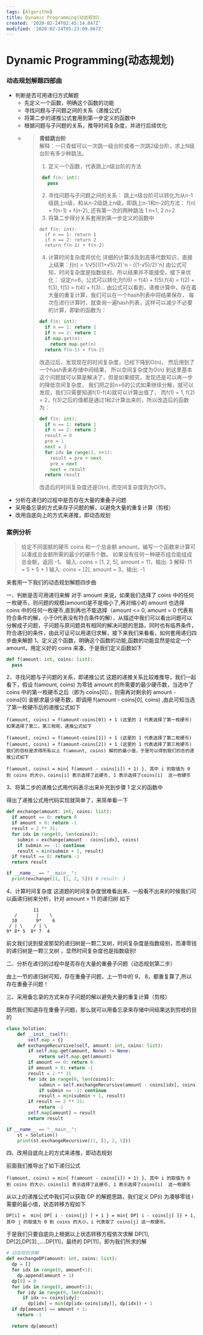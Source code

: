 ```yaml
---
tags: [Algorithm]
title: Dynamic Programming(动态规划)
created: '2020-02-24T02:45:14.847Z'
modified: '2020-02-24T05:23:09.667Z'
---
```


# Dynamic Programming(动态规划)

### 动态规划解题四部曲
- 判断是否可用递归方式解题
  - 先定义一个函数，明确这个函数的功能
  - 寻找问题与子问题之间的关系（递推公式）
  - 将第二步的递推公式套用到第一步定义的函数中
  - 根据问题与子问题的关系，推导时间复杂度，并进行后续优化
  - > **青蛙跳台阶**  
    > 解释：一只青蛙可以一次跳一级台阶或者一次跳2级台阶，求上N级台阶有多少种跳法。
    > 1. 定义一个函数，代表跳上n级台阶的方法
    > ```Python
    >  def f(n: int):
    >    pass
    >  ```
    > 2. 寻找问题与子问题之间的关系：
    > 跳上n级台阶可以转化为从n-1级跳上n级，和从n-2级跳上n级，即跳上n-1和n-2的方法：
    > f(n) = f(n-1) + f(n-2), 还有第一次的两种跳法 1 n=1, 2 n=2
    > 3. 将第二步得分关系套用到第一步定义的函数中
    > ```
    > def f(n: int):
    >   if n == 1: return 1
    >   if n == 2: return 2
    >   return f(n-1) + f(n-2)    
    > ```
    > 4. 计算时间复杂度并优化
    > 详细的计算涉及到高等代数知识，直接上结果：ƒ(n) = 1/√5[((1+√5)/2)ˆn - ((1-√5)/2)ˆn]
    > 由公式可知，时间复杂度是指数级别，所以结果并不能接受，接下来优化：
    > 设定n=6，公式可以转化为f(6) = f(4) + f(5),f(4) = f(2) + f(3), f(5) = f(4) + f(3)...
    > 由公式可以看到，递推计算中，存在着大量的重复计算，我们可以在一个hash列表中将结果保存，
    > 每次在进行计算时，就查询一遍hash列表，这样可以减少不必要的计算，即新的函数为：
    > ```Python
    > def f(n: int):
    >   if n == 1: return 1
    >   if n == 2: return 2
    >   if map.get(n):
    >     return map.get(n)
    >   return f(n-1) + f(n-2) 
    > ```
    > 改造过后，发现现在的时间复杂度，已经下降到O(n)， 然后用到了一个hash表来存储中间结果，
    > 所以空间复杂度为O(n)
    > 到这里基本这个问题就可以算是解决了，但是如果细究，发现还是可以再一步的降低空间复杂度，
    > 我们把之前n=6的公式如果继续分解，就可以发现，我们只需要知道f(1)-f(4)就可以计算出值了，
    > 而f(1) = 1, f(2) = 2，f(3)之后的值都是通过1和2计算出来的，所以改造后的函数为：
    > ```Python
    > def f(n: int):
    >   if n == 1: return 1
    >   if n == 2: return 2
    >   result = 0
    >   pre = 1
    >   next = 2
    >   for idx in range(3, n+1):
    >     result = pre + next
    >     pre = next
    >     next = result
    >   return result 
    > ```
    > 改造后的时间复杂度还是O(n), 而空间复杂度则为O(1)。
- 分析在递归的过程中是否存在大量的重叠子问题
- 采用备忘录的方式来存子问题的解，以避免大量的重复计算（剪枝）
- 改用自底向上的方式来递推，即动态规划

### 案例分析
> 给定不同面额的硬币 coins 和一个总金额 amount。编写一个函数来计算可以凑成总金额所需的最少的硬币个数。
如果没有任何一种硬币组合能组成总金额，返回 -1。
输入: coins = [1, 2, 5], amount = 11，输出: 3  解释: 11 = 5 + 5 + 1 
输入: coins = [2], amount = 3，输出: -1

来套用一下我们的动态规划解题四步曲

一、判断是否可用递归来解
对于 amount 来说，如果我们选择了 coins 中的任何一枚硬币，则问题的规模(amount)是不是缩小了,再对缩小的 amount 也选择 coins 中的任何一枚硬币,直到再也不能选择（amount <= 0, amount = 0 代表有符合条件的解，小于0代表没有符合条件的解），从描述中我们可以看出问题可以分解成子问题，子问题与原问题具有相同的解决问题的思路，同时也有临界条件，符合递归的条件，由此可证可以用递归求解，接下来我们来看看，如何套用递归四步曲来解题
1、定义这个函数，明确这个函数的功能,函数的功能显然是给定一个 amount，用定义好的 coins 来凑，于是我们定义函数如下
```Python
def f(amount: int, coins: list):
  pass
```
2、寻找问题与子问题的关系，即递推公式 这题的递推关系比较难推导，我们一起看下，假设 f(amount, coins) 为零钱 amount 的所需要的最少硬币数，当选中了coins 中的第一枚硬币之后（即为 coins[0]），则需再对剩余的 amount - coins[0] 金额求最少硬币数，即调用 f(amount - coins[0], coins)  ,由此可知当选了第一枚硬币后的递推公式如下
```Shell
f(amount, coins) = f(amount-coins[0]) + 1 (这里的 1 代表选择了第一枚硬币)
如果选择了第二，第三枚呢，递推公式如下

f(amount, coins) = f(amount-coins[1]) + 1 (这里的 1 代表选择了第二枚硬币)
f(amount, coins) = f(amount-coins[2]) + 1 (这里的 1 代表选择了第三枚硬币)
我们的目标是求得所有以上 f(amount, coins) 解的的最小值，于是可以得到我们的总的递推公式如下

f(amount, coins) = min{ f(amount - coins[i]) + 1) }, 其中 i 的取值为 0 到 coins 的大小，coins[i] 表示选择了此硬币, 1 表示选择了coins[i]  这一枚硬币
```
3、将第二步的递推公式用代码表示出来补充到步骤 1 定义的函数中

得出了递推公式用代码实现就简单了，来简单看一下

```Python
def exchange(amount: int, coins: list):
  if amount == 0: return 0
  if amount < 0: return -1
  result = 2 ** 31;
  for idx in range(0, len(coins)):
    submin = exchange(amount - coins[idx], coins)
    if submin == -1: continue
    result = min(submin + 1, result)
  if result == 0: return -1
  return result

if __name__ == "__main__":
  print(exchange(11, [1, 2, 5])) # result: 3
```

4、计算时间复杂度 这道题的时间复杂度很难看出来，一般看不出来的时候我们可以画递归树来分析，针对 amount = 11 的递归树 如下
```Shell
          11
   /       |    \
  10       9*    6
 / | \    / | \    
9* 8* 5  8* 7  4  
```
前文我们说到斐波那契的递归树是一颗二叉树，时间复杂度是指数级别，而凑零钱的递归树是一颗三叉树 ，显然时间复杂度也是指数级别!

二、分析在递归的过程中是否存在大量的重叠子问题（动态规划第二步）

由上一节的递归树可知，存在重叠子问题，上一节中的 9， 8，都重复算了,所以存在重叠子问题！

三、采用备忘录的方式来存子问题的解以避免大量的重复计算（剪枝）

既然我们知道存在重叠子问题，那么就可以用备忘录来存储中间结果达到剪枝的目的
```Python
class Solution:
    def __init__(self):
        self.map = {}
    def exchangeRecursive(self, amount: int, coins: list):
        if self.map.get(amount, None) != None:
            return self.map.get(amount)
        if amount == 0: return 0
        if amount < 0: return -1
        result = 2 ** 31
        for idx in range(0, len(coins)):
            submin = self.exchangeRecursive(amount - coins[idx], coins)
            if submin == -1: continue
            result = min(submin + 1, result)
        if result == 2 ** 31:
            return -1
        self.map[amount] = result
        return result

if __name__ == "__main__":
    st = Solution()
    print(st.exchangeRecursive(11, [1, 2, 5]))
```

四、改用自底向上的方式来递推，即动态规划

前面我们推导出了如下递归公式
```Shell
f(amount, coins) = min{ f(amount - coins[i]) + 1) }, 其中 i 的取值为 0 到 coins 的大小，coins[i] 表示选择了此硬币, 1 表示选择了coins[i]  这一枚硬币
```
从以上的递推公式中我们可以获取 DP 的解题思路，我们定义 DP(i) 为凑够零钱 i 需要的最小值，状态转移方程如下
```Shell
DP[i] =  min{ DP[ i - coins[j] ] + 1 } = min{ DP[ i - coins[j] ]} + 1,  其中 j 的取值为 0 到 coins 的大小，i 代表取了 coins[j] 这一枚硬币。
```
于是我们只要自底向上根据以上状态转移方程依次求解 DP[1], DP[2],DP[3].,....DP[11]，最终的 DP[11]，即为我们所求的解
```Python
# 动态规划求解
def exchangeDP(amount: int, coins: list):
  dp = []
  for idx in range(0, amount+1):
    dp.append(amount + 1)
  dp[0] = 0
  for idx in range(0, amount+1):
    for idy in range(0, len(coins)):
      if idx >= coins[idy]:
        dp[idx] = min(dp[idx-coins[idy]], dp[idx]) + 1
  if dp[amount] == amount + 1:
    return -1
  
  return dp[amount]

```

